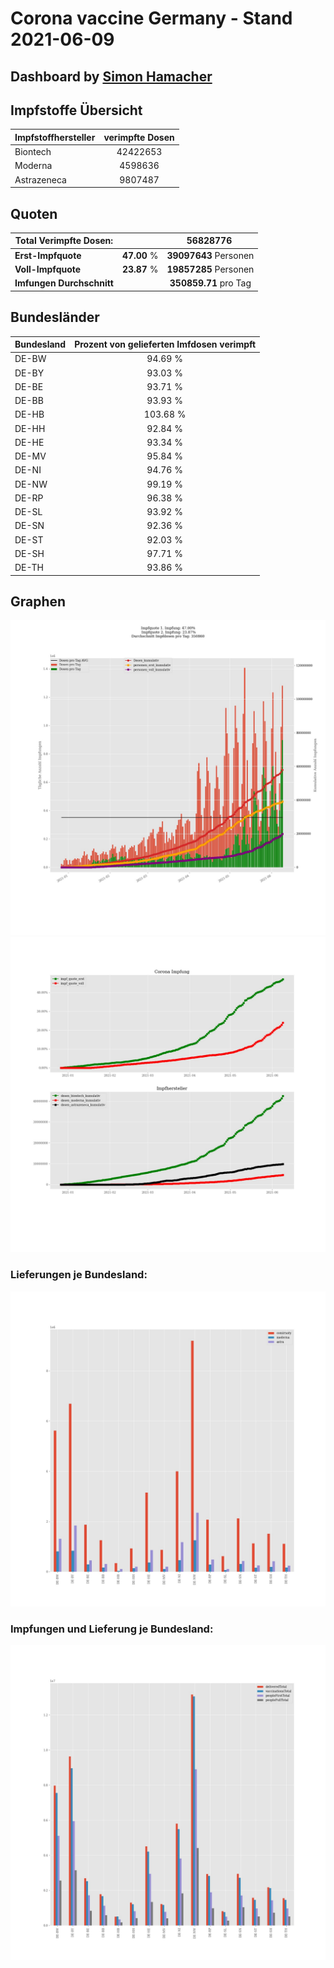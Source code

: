 # Corona vaccine Germany - Stand 2021-06-09
## Dashboard by [Simon Hamacher](https://www.shamacher.eu)
## Impfstoffe Übersicht
**Impfstoffhersteller** | **verimpfte Dosen**
-------- | :--------:
Biontech | 42422653
Moderna | 4598636
Astrazeneca | 9807487


## Quoten
**Total Verimpfte Dosen:** | |56828776&nbsp;
-------- | :--------:| :--------:
**Erst-Impfquote** | **47.00** %| **39097643** Personen
**Voll-Impfquote** | **23.87** %| **19857285** Personen
**Imfungen Durchschnitt** | |**350859.71** pro Tag 
## Bundesländer
**Bundesland** | **Prozent von gelieferten Imfdosen verimpft**
-------- | :--------:
DE-BW | 94.69 %
DE-BY | 93.03 %
DE-BE | 93.71 %
DE-BB | 93.93 %
DE-HB | 103.68 %
DE-HH | 92.84 %
DE-HE | 93.34 %
DE-MV | 95.84 %
DE-NI | 94.76 %
DE-NW | 99.19 %
DE-RP | 96.38 %
DE-SL | 93.92 %
DE-SN | 92.36 %
DE-ST | 92.03 %
DE-SH | 97.71 %
DE-TH | 93.86 %
## Graphen
<img src="Impfungen-Corona-01.jpg" alt="Impf Übersicht" title="Impf Übersicht" />
<img src="Impfungen-Corona-02.jpg" alt="Impfquote" title="Impf Übersicht" />

### Lieferungen je Bundesland:
<img src="Impfungen-Corona-04.jpg" alt="Impfungen in den Bundesländern" title="Impfungen in den Bundesländern" />

### Impfungen und Lieferung je Bundesland:
<img src="Impfungen-Corona-05.jpg" alt="Impfungen in den Bundesländern" title="Impfungen in den Bundesländern" />

